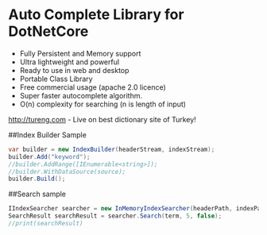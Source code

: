 # Auto Complete Library for DotNetCore
- Fully Persistent and Memory support
- Ultra lightweight and powerful
- Ready to use in web and desktop
- Portable Class Library
- Free commercial usage (apache 2.0 licence)
- Super faster autocomplete algorithm. 
- O(n) complexity for searching (n is length of input)

http://tureng.com - Live on best dictionary site of Turkey!

##Index Builder Sample
```csharp
var builder = new IndexBuilder(headerStream, indexStream);
builder.Add("keyword");
//builder.AddRange([IEnumerable<string>]);
//builder.WithDataSource(source);
builder.Build();
```

##Search sample
```csharp
IIndexSearcher searcher = new InMemoryIndexSearcher(headerPath, indexPath);
SearchResult searchResult = searcher.Search(term, 5, false);
//print(searchResult)
```
